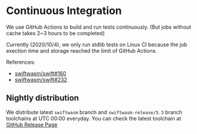 # Continuous Integration

We use GitHub Actions to build and run tests continuously.
(But jobs without cache takes 2~3 hours to be completed)

Currently (2020/10/4), we only run stdlib tests on Linux CI because the job exection time and storage reached the limit of GitHub Actions.

References:

- [swiftwasm/swift#160](https://github.com/swiftwasm/swift/pull/160#issuecomment-586537014)
- [swiftwasm/swift#232](https://github.com/swiftwasm/swift/pull/232)


## Nightly distribution

We distribute latest `swiftwasm` branch and `swiftwasm-release/5.3` branch toolchains at UTC 00:00 everyday. You can check the latest toolchain at [GitHub Release Page](https://github.com/swiftwasm/swift/releases)